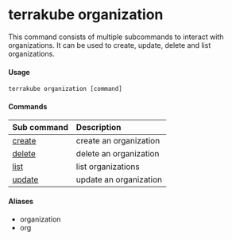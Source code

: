 # terrakube organization

This command consists of multiple subcommands to interact with organizations. It can be used to create, update, delete and list organizations.

#### Usage

```text
terrakube organization [command]
```

#### Commands

| Sub command | Description |
| :--- | :--- |
| [create](create.md) | create an organization |
| [delete](delete.md) | delete an organization |
| [list](list.md) | list organizations |
| [update](update.md) | update an organization |

#### Aliases

* organization
* org





